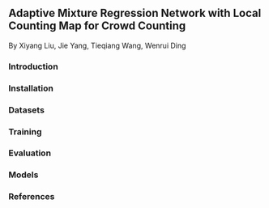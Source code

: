 ## Adaptive Mixture Regression Network with Local Counting Map for Crowd Counting

By Xiyang Liu, Jie Yang, Tieqiang Wang, Wenrui Ding

### Introduction

### Installation

### Datasets

### Training

### Evaluation

### Models

### References
